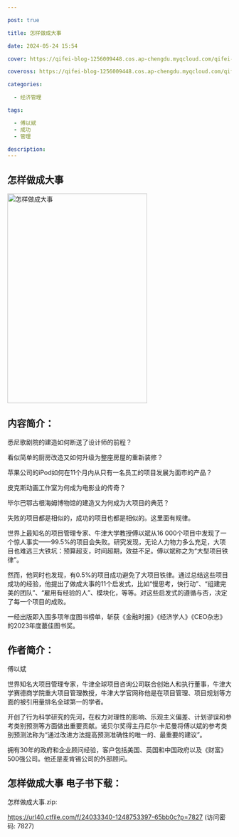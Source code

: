 ```yaml
---

post: true

title: 怎样做成大事

date: 2024-05-24 15:54

cover: https://qifei-blog-1256009448.cos.ap-chengdu.myqcloud.com/qifei-blog/6618ab0268eb935713eb0544.jpg

coveross: https://qifei-blog-1256009448.cos.ap-chengdu.myqcloud.com/qifei-blog/6618ab0268eb935713eb0544.jpg

categories:

  - 经济管理

tags:

  - 傅以斌
  - 成功
  - 管理

description:
---
```


## 怎样做成大事
<img alt=" 怎样做成大事" class="aligncenter loading" data-was-processed="true" decoding="async" fetchpriority="high" height="471" src="https://qifei-blog-1256009448.cos.ap-chengdu.myqcloud.com/qifei-blog/6618ab0268eb935713eb0544.jpg " style="cursor: zoom-in;" width="314"/>

## 内容简介：

悉尼歌剧院的建造如何断送了设计师的前程？

看似简单的厨房改造又如何升级为整座房屋的重新装修？

苹果公司的iPod如何在11个月内从只有一名员工的项目发展为面市的产品？

皮克斯动画工作室为何成为电影业的传奇？

毕尔巴鄂古根海姆博物馆的建造又为何成为大项目的典范？

失败的项目都是相似的，成功的项目也都是相似的。这里面有规律。

世界上最知名的项目管理专家、牛津大学教授傅以斌从16 000个项目中发现了一个惊人事实——99.5%的项目会失败。研究发现，无论人力物力多么充足，大项目也难逃三大铁坑：预算超支，时间超期，效益不足。傅以斌称之为“大型项目铁律”。

然而，他同时也发现，有0.5%的项目成功避免了大项目铁律。通过总结这些项目成功的经验，他提出了做成大事的11个启发式，比如“慢思考，快行动”、“组建完美的团队”、“雇用有经验的人”、模块化，等等。对这些启发式的遵循与否，决定了每一个项目的成败。

一经出版即入围多项年度图书榜单，斩获《金融时报》《经济学人》《CEO杂志》的2023年度蕞佳图书奖。

## 作者简介：

傅以斌

世界知名大项目管理专家，牛津全球项目咨询公司联合创始人和执行董事，牛津大学赛德商学院重大项目管理教授，牛津大学官网称他是在项目管理、项目规划等方面的被引用量排名全球第一的学者。

开创了行为科学研究的先河，在权力对理性的影响、乐观主义偏差、计划谬误和参考类别预测等方面做出重要贡献。诺贝尔奖得主丹尼尔·卡尼曼将傅以斌的参考类别预测法称为“通过改进方法提高预测准确性的唯一的、最重要的建议”。

拥有30年的政府和企业顾问经验，客户包括美国、英国和中国政府以及《财富》500强公司。他还是麦肯锡公司的外部顾问。

## 怎样做成大事 电子书下载：
怎样做成大事.zip: 

https://url40.ctfile.com/f/24033340-1248753397-65bb0c?p=7827 (访问密码: 7827)
